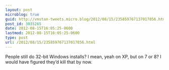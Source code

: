 ```yaml
---
layout: post
microblog: true
guid: http://vmstan-tweets.micro.blog/2012/08/15/235859767137017856.html
post_id: 3035265
date: 2012-08-15T16:05:25-0600
lastmod: 2012-08-15T16:05:25-0600
type: post
url: /2012/08/15/235859767137017856.html
---
```

People still do 32-bit Windows installs? I mean, yeah on XP, but on 7 or 8? I would have figured they’d kill that by now.
